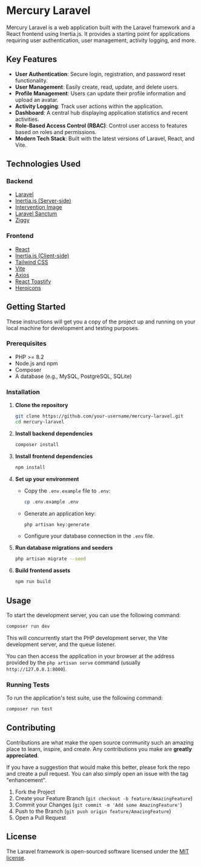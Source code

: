 # Mercury Laravel

Mercury Laravel is a web application built with the Laravel framework and a React frontend using Inertia.js. It provides a starting point for applications requiring user authentication, user management, activity logging, and more.

## Key Features

*   **User Authentication**: Secure login, registration, and password reset functionality.
*   **User Management**: Easily create, read, update, and delete users.
*   **Profile Management**: Users can update their profile information and upload an avatar.
*   **Activity Logging**: Track user actions within the application.
*   **Dashboard**: A central hub displaying application statistics and recent activities.
*   **Role-Based Access Control (RBAC)**: Control user access to features based on roles and permissions.
*   **Modern Tech Stack**: Built with the latest versions of Laravel, React, and Vite.

## Technologies Used

### Backend

*   [Laravel](https://laravel.com/)
*   [Inertia.js (Server-side)](https://inertiajs.com/)
*   [Intervention Image](https://image.intervention.io/)
*   [Laravel Sanctum](https://laravel.com/docs/sanctum)
*   [Ziggy](https://github.com/tightenco/ziggy)

### Frontend

*   [React](https://reactjs.org/)
*   [Inertia.js (Client-side)](https://inertiajs.com/)
*   [Tailwind CSS](https://tailwindcss.com/)
*   [Vite](https://vitejs.dev/)
*   [Axios](https://axios-http.com/)
*   [React Toastify](https://fkhadra.github.io/react-toastify/introduction)
*   [Heroicons](https://heroicons.com/)

## Getting Started

These instructions will get you a copy of the project up and running on your local machine for development and testing purposes.

### Prerequisites

*   PHP >= 8.2
*   Node.js and npm
*   Composer
*   A database (e.g., MySQL, PostgreSQL, SQLite)

### Installation

1.  **Clone the repository**

    ```bash
    git clone https://github.com/your-username/mercury-laravel.git
    cd mercury-laravel
    ```

2.  **Install backend dependencies**

    ```bash
    composer install
    ```

3.  **Install frontend dependencies**

    ```bash
    npm install
    ```

4.  **Set up your environment**

    *   Copy the `.env.example` file to `.env`:

        ```bash
        cp .env.example .env
        ```

    *   Generate an application key:

        ```bash
        php artisan key:generate
        ```

    *   Configure your database connection in the `.env` file.

5.  **Run database migrations and seeders**

    ```bash
    php artisan migrate --seed
    ```

6.  **Build frontend assets**

    ```bash
    npm run build
    ```

## Usage

To start the development server, you can use the following command:

```bash
composer run dev
```

This will concurrently start the PHP development server, the Vite development server, and the queue listener.

You can then access the application in your browser at the address provided by the `php artisan serve` command (usually `http://127.0.0.1:8000`).

### Running Tests

To run the application's test suite, use the following command:

```bash
composer run test
```

## Contributing

Contributions are what make the open source community such an amazing place to learn, inspire, and create. Any contributions you make are **greatly appreciated**.

If you have a suggestion that would make this better, please fork the repo and create a pull request. You can also simply open an issue with the tag "enhancement".

1.  Fork the Project
2.  Create your Feature Branch (`git checkout -b feature/AmazingFeature`)
3.  Commit your Changes (`git commit -m 'Add some AmazingFeature'`)
4.  Push to the Branch (`git push origin feature/AmazingFeature`)
5.  Open a Pull Request

## License

The Laravel framework is open-sourced software licensed under the [MIT license](https://opensource.org/licenses/MIT).